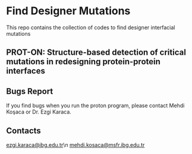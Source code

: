 # Find Designer Mutations
This repo contains the collection of codes to find designer interfacial mutations
## PROT-ON: Structure-based detection of critical mutations in redesigning protein-protein interfaces

## Bugs Report
If you find bugs when you run the proton program, please contact Mehdi Koşaca or Dr. Ezgi Karaca.

## Contacts
ezgi.karaca@ibg.edu.tr\n
mehdi.kosaca@msfr.ibg.edu.tr

